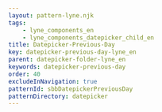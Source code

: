 ```yaml
---
layout: pattern-lyne.njk
tags: 
    - lyne_components_en
    - lyne_components_datepicker_child_en
title: Datepicker-Previous-Day
key: datepicker-previous-day-lyne_en
parent: datepicker-folder-lyne_en
keywords: datepicker-previous-day
order: 40
excludeInNavigation: true
patternId: sbbDatepickerPreviousDay
patternDirectory: datepicker
---
```

